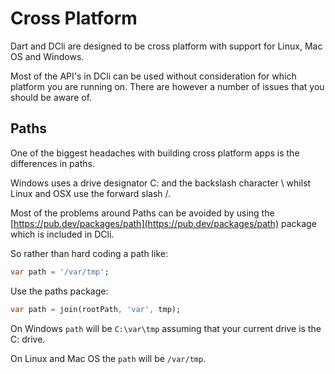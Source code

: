 # Cross Platform

Dart and DCli are designed to be cross platform with support for Linux, Mac OS and Windows.

Most of the API's in DCli can be used without consideration for which platform you are running on. There are however a number of issues that you should be aware of.

## Paths

One of the biggest headaches with building cross platform apps is the differences in paths.

Windows uses a drive designator C: and the backslash character \ whilst Linux and OSX use the forward slash /.

Most of the problems around Paths can be avoided by using the [https://pub.dev/packages/path](https://pub.dev/packages/path) package which is included in DCli.

So rather than hard coding a path like:

```dart
var path = '/var/tmp';
```

Use the paths package:

```dart
var path = join(rootPath, 'var', tmp);
```

On Windows `path` will be `C:\var\tmp` assuming that your current drive is the C: drive.

On Linux and Mac OS the `path` will be `/var/tmp`.



